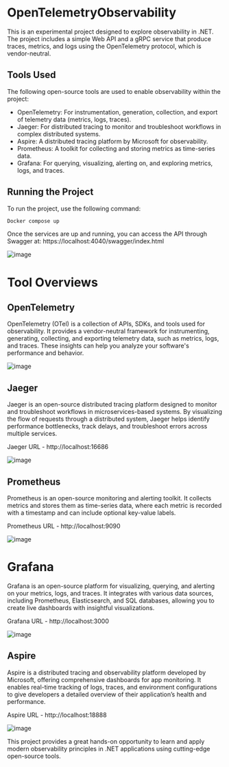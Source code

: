 # OpenTelemetryObservability

This is an experimental project designed to explore observability in .NET. The project includes a simple Web API and a gRPC service that produce traces, metrics, and logs using the OpenTelemetry protocol, which is vendor-neutral.

## Tools Used
The following open-source tools are used to enable observability within the project:
- OpenTelemetry: For instrumentation, generation, collection, and export of telemetry data (metrics, logs, traces).
- Jaeger: For distributed tracing to monitor and troubleshoot workflows in complex distributed systems.
- Aspire: A distributed tracing platform by Microsoft for observability.
- Prometheus: A toolkit for collecting and storing metrics as time-series data.
- Grafana: For querying, visualizing, alerting on, and exploring metrics, logs, and traces.

## Running the Project
To run the project, use the following command:
```bash
Docker compose up
```

Once the services are up and running, you can access the API through Swagger at:
https://localhost:4040/swagger/index.html

![image](https://github.com/user-attachments/assets/964d6122-2917-4037-9e2f-b217e6c4bcca)


# Tool Overviews

## OpenTelemetry

OpenTelemetry (OTel) is a collection of APIs, SDKs, and tools used for observability. It provides a vendor-neutral framework for instrumenting, generating, collecting, and exporting telemetry data, such as metrics, logs, and traces. These insights can help you analyze your software's performance and behavior.

![image](https://github.com/user-attachments/assets/09d72d15-f514-4bc4-ba33-721a1fc77c1d)

## Jaeger

Jaeger is an open-source distributed tracing platform designed to monitor and troubleshoot workflows in microservices-based systems. By visualizing the flow of requests through a distributed system, Jaeger helps identify performance bottlenecks, track delays, and troubleshoot errors across multiple services.

Jaeger URL - http://localhost:16686

![image](https://github.com/user-attachments/assets/93f78ca3-d2cf-4ae9-aa65-425f3e6da69f)


## Prometheus

Prometheus is an open-source monitoring and alerting toolkit. It collects metrics and stores them as time-series data, where each metric is recorded with a timestamp and can include optional key-value labels.

Prometheus URL - http://localhost:9090

![image](https://github.com/user-attachments/assets/b0fcc1ad-223e-4693-8eaf-c0261f6c6531)


# Grafana

Grafana is an open-source platform for visualizing, querying, and alerting on your metrics, logs, and traces. It integrates with various data sources, including Prometheus, Elasticsearch, and SQL databases, allowing you to create live dashboards with insightful visualizations.

Grafana URL - http://localhost:3000

![image](https://github.com/user-attachments/assets/2576d811-83f5-46f7-9a78-c0b637573a0c)

## Aspire

Aspire is a distributed tracing and observability platform developed by Microsoft, offering comprehensive dashboards for app monitoring. It enables real-time tracking of logs, traces, and environment configurations to give developers a detailed overview of their application’s health and performance.

Aspire URL - http://localhost:18888

![image](https://github.com/user-attachments/assets/4c09a599-b3fa-4729-b850-3242bda02233)


This project provides a great hands-on opportunity to learn and apply modern observability principles in .NET applications using cutting-edge open-source tools.

